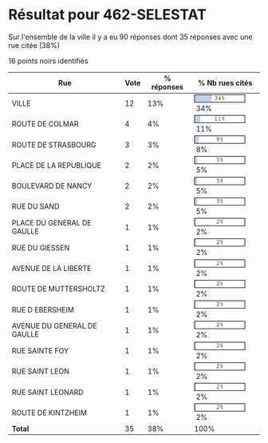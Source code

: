 # Résultat pour 462-SELESTAT

Sur l'ensemble de la ville il y a eu 90 réponses dont 35 réponses avec une rue citée (38%)

16 points noirs identifiés

| Rue | Vote | % réponses | % Nb rues cités|
|-----|------|------------|----------------|
| VILLE | 12 | 13% | <img src="../../img/bar_34.gif" />&nbsp;34%|
| ROUTE DE COLMAR | 4 | 4% | <img src="../../img/bar_11.gif" />&nbsp;11%|
| ROUTE DE STRASBOURG | 3 | 3% | <img src="../../img/bar_8.gif" />&nbsp;8%|
| PLACE DE LA REPUBLIQUE | 2 | 2% | <img src="../../img/bar_5.gif" />&nbsp;5%|
| BOULEVARD DE NANCY | 2 | 2% | <img src="../../img/bar_5.gif" />&nbsp;5%|
| RUE DU SAND | 2 | 2% | <img src="../../img/bar_5.gif" />&nbsp;5%|
| PLACE DU GENERAL DE GAULLE | 1 | 1% | <img src="../../img/bar_2.gif" />&nbsp;2%|
| RUE DU GIESSEN | 1 | 1% | <img src="../../img/bar_2.gif" />&nbsp;2%|
| AVENUE DE LA LIBERTE | 1 | 1% | <img src="../../img/bar_2.gif" />&nbsp;2%|
| ROUTE DE MUTTERSHOLTZ | 1 | 1% | <img src="../../img/bar_2.gif" />&nbsp;2%|
| RUE D EBERSHEIM | 1 | 1% | <img src="../../img/bar_2.gif" />&nbsp;2%|
| AVENUE DU GENERAL DE GAULLE | 1 | 1% | <img src="../../img/bar_2.gif" />&nbsp;2%|
| RUE SAINTE FOY | 1 | 1% | <img src="../../img/bar_2.gif" />&nbsp;2%|
| RUE SAINT LEON | 1 | 1% | <img src="../../img/bar_2.gif" />&nbsp;2%|
| RUE SAINT LEONARD | 1 | 1% | <img src="../../img/bar_2.gif" />&nbsp;2%|
| ROUTE DE KINTZHEIM | 1 | 1% | <img src="../../img/bar_2.gif" />&nbsp;2%|
| **Total** | 35 | 38% | 100%|

